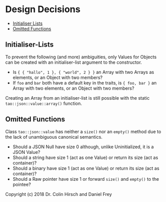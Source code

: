# Design Decisions

* [Initialiser Lists](#initialiser-lists)
* [Omitted Functions](#omitted-functions)

## Initialiser-Lists

To prevent the following (and more) ambiguities, only Values for Objects can be created with an initialiser-list argument to the constructor.

* Is `{ { "hallo", 1 }, { "world", 2 } }` an Array with two Arrays as elements, or an Object with two members?
* If `foo` and `bar` both have a default key in the traits, is `{ foo, bar }` an Array with two elements, or an Object with two members?

Creating an Array from an initialiser-list is still possible with the static `tao::json::value::array()` function.

## Omitted Functions

Class `tao::json::value` has neither a `size()` nor an `empty()` method due to the lack of unambiguous canonical semantics.

* Should a JSON Null have size 0 although, unlike Uninitialized, it is a JSON Value?
* Should a string have size 1 (act as one Value) or return its size (act as container)?
* Should a binary have size 1 (act as one Value) or return its size (act as container)?
* Should a Raw pointer have size 1 or forward `size()` and `empty()` to the pointee?

Copyright (c) 2018 Dr. Colin Hirsch and Daniel Frey
